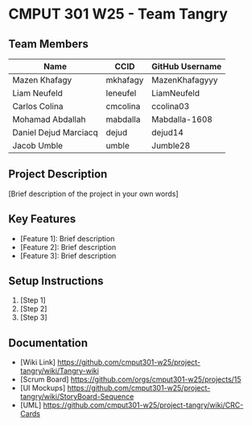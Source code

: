 # CMPUT 301 W25 - Team Tangry

## Team Members

| Name        | CCID   | GitHub Username |
| ----------- | ------ | --------------- |
| Mazen Khafagy | mkhafagy | MazenKhafagyyy     |
| Liam Neufeld | leneufel | LiamNeufeld     |
| Carlos Colina | cmcolina | ccolina03     |
| Mohamad Abdallah | mabdalla | Mabdalla-1608     |
| Daniel Dejud Marciacq | dejud | dejud14     |
| Jacob Umble | umble | Jumble28 |

## Project Description

[Brief description of the project in your own words]

## Key Features

- [Feature 1]: Brief description
- [Feature 2]: Brief description
- [Feature 3]: Brief description

## Setup Instructions

1. [Step 1]
2. [Step 2]
3. [Step 3]

## Documentation

- [Wiki Link] https://github.com/cmput301-w25/project-tangry/wiki/Tangry-wiki
- [Scrum Board] https://github.com/orgs/cmput301-w25/projects/15
- [UI Mockups] https://github.com/cmput301-w25/project-tangry/wiki/StoryBoard-Sequence
- [UML] https://github.com/cmput301-w25/project-tangry/wiki/CRC-Cards
